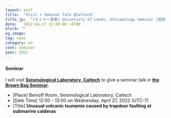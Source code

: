 ```yaml
---
layout: post
title:  "Visit + Seminar Talk @Caltech"
title_jp:  "[セミナー発表] University of Leeds, Volcanology Seminar (招待講演)"
date:   2022-04-27 12:00:00 -0700
blurb: ""
og_image:
tag: news
category: en
cont: Seminar
year: 2022
---
```


#### **Seminar**

I will visit [**Seismological Laboratory, Caltech**](http://www.seismolab.caltech.edu/index.html) to give a seminar talk in [**the Brown Bag Seminar**](http://www.seismolab.caltech.edu/bag.html).

- [Place] Benioff Room, Seismological Laboratory, Caltech
- [Date Time] 12:00 - 13:00 on Wednesday, April 27, 2022 (UTC-7)
- [Title] **Unusual volcanic tsunamis caused by trapdoor faulting at submarine calderas**
